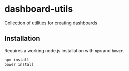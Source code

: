 # dashboard-utils
Collection of utilities for creating dashboards

## Installation

Requires a working node.js installation with ```npm``` and ```bower```.

```bash
npm install
bower install
```
